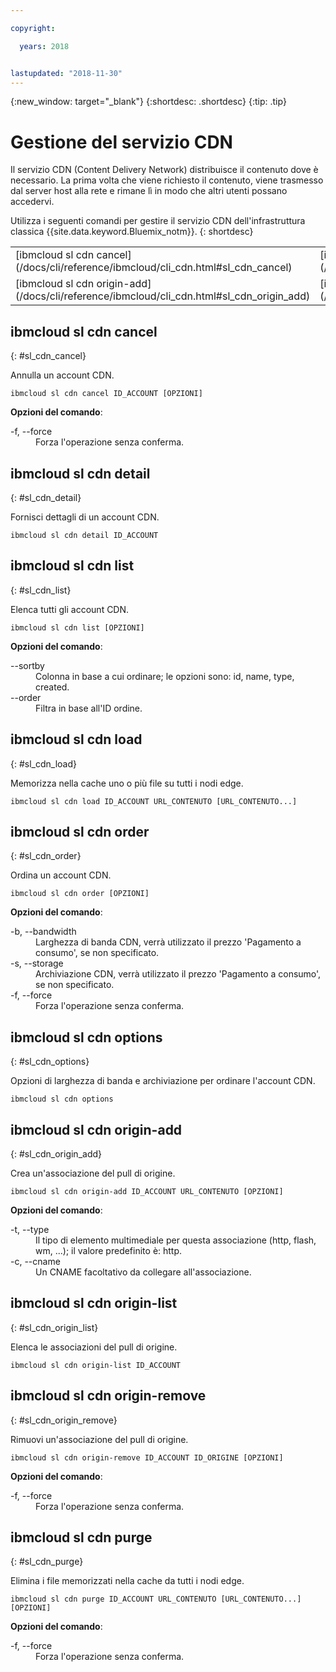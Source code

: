 ```yaml
---

copyright:

  years: 2018


lastupdated: "2018-11-30"
---
```


{:new_window: target="_blank"}
{:shortdesc: .shortdesc}
{:tip: .tip}

# Gestione del servizio CDN

Il servizio CDN (Content Delivery Network) distribuisce il contenuto dove è necessario. La prima volta che viene richiesto il contenuto, viene trasmesso dal server host alla rete e rimane lì in modo che altri utenti possano accedervi.

Utilizza i seguenti comandi per gestire il servizio CDN dell'infrastruttura classica {{site.data.keyword.Bluemix_notm}}.
{: shortdesc}

<table summary="Comandi CDN dell'infrastruttura {{site.data.keyword.Bluemix_notm}} riportati in ordine alfabetico con dei link a ulteriori informazioni sul comando">
 <thead>
 </thead>
 <tbody>
 <tr>
  <td>[ibmcloud sl cdn cancel](/docs/cli/reference/ibmcloud/cli_cdn.html#sl_cdn_cancel)</td>
  <td>[ibmcloud sl cdn detail](/docs/cli/reference/ibmcloud/cli_cdn.html#sl_cdn_detail)</td>
  <td>[ibmcloud sl cdn list](/docs/cli/reference/ibmcloud/cli_cdn.html#sl_cdn_list)</td>
  <td>[ibmcloud sl cdn load](/docs/cli/reference/ibmcloud/cli_cdn.html#sl_cdn_load)</td>
  <td>[ibmcloud sl cdn order](/docs/cli/reference/ibmcloud/cli_cdn.html#sl_cdn_order)</td>
  <td>[ibmcloud sl cdn options
](/docs/cli/reference/ibmcloud/cli_cdn.html#sl_cdn_options)</td>
   </tr>
 <tr>
  <td>[ibmcloud sl cdn origin-add](/docs/cli/reference/ibmcloud/cli_cdn.html#sl_cdn_origin_add)</td>
  <td>[ibmcloud sl cdn origin-list](/docs/cli/reference/ibmcloud/cli_cdn.html#sl_cdn_origin_list)</td>
  <td>[ibmcloud sl cdn origin-remove](/docs/cli/reference/ibmcloud/cli_cdn.html#sl_cdn_origin_remove)</td>
  <td>[ibmcloud sl cdn purge](/docs/cli/reference/ibmcloud/cli_cdn.html#sl_cdn_purge)</td>
  </tr>
   </tbody>
 </table>

 ## ibmcloud sl cdn cancel
{: #sl_cdn_cancel}

Annulla un account CDN.
```
ibmcloud sl cdn cancel ID_ACCOUNT [OPZIONI]
```

<strong>Opzioni del comando</strong>:
<dl>
<dt>-f, --force</dt>
<dd>Forza l'operazione senza conferma.</dd>
</dl>

## ibmcloud sl cdn detail
{: #sl_cdn_detail}

Fornisci dettagli di un account CDN.
```
ibmcloud sl cdn detail ID_ACCOUNT
```

## ibmcloud sl cdn list
{: #sl_cdn_list}

Elenca tutti gli account CDN.
```
ibmcloud sl cdn list [OPZIONI]
```

<strong>Opzioni del comando</strong>:
<dl>
<dt>--sortby</dt>
<dd>Colonna in base a cui ordinare; le opzioni sono: id, name, type, created.</dd>
<dt>--order</dt>
<dd>Filtra in base all'ID ordine.</dd>
</dl>

## ibmcloud sl cdn load
{: #sl_cdn_load}

Memorizza nella cache uno o più file su tutti i nodi edge.
```
ibmcloud sl cdn load ID_ACCOUNT URL_CONTENUTO [URL_CONTENUTO...]
```

## ibmcloud sl cdn order
{: #sl_cdn_order}

Ordina un account CDN.
```
ibmcloud sl cdn order [OPZIONI]
```

<strong>Opzioni del comando</strong>:
<dl>
<dt>-b, --bandwidth</dt>
<dd>Larghezza di banda CDN, verrà utilizzato il prezzo 'Pagamento a consumo', se non specificato.</dd>
<dt>-s, --storage</dt>
<dd>Archiviazione CDN, verrà utilizzato il prezzo 'Pagamento a consumo', se non specificato.</dd>
<dt>-f, --force</dt>
<dd>Forza l'operazione senza conferma.</dd>
</dl>

## ibmcloud sl cdn options
{: #sl_cdn_options}

Opzioni di larghezza di banda e archiviazione per ordinare l'account CDN.
```
ibmcloud sl cdn options
```

## ibmcloud sl cdn origin-add
{: #sl_cdn_origin_add}

Crea un'associazione del pull di origine.
```
ibmcloud sl cdn origin-add ID_ACCOUNT URL_CONTENUTO [OPZIONI]
```

<strong>Opzioni del comando</strong>:
<dl>
<dt>-t, --type</dt>
<dd>Il tipo di elemento multimediale per questa associazione (http, flash, wm, ...); il valore predefinito è: http.</dd>
<dt>-c, --cname</dt>
<dd>Un CNAME facoltativo da collegare all'associazione.</dd>
</dl>

## ibmcloud sl cdn origin-list
{: #sl_cdn_origin_list}

Elenca le associazioni del pull di origine.
```
ibmcloud sl cdn origin-list ID_ACCOUNT
```

## ibmcloud sl cdn origin-remove
{: #sl_cdn_origin_remove}

Rimuovi un'associazione del pull di origine.
```
ibmcloud sl cdn origin-remove ID_ACCOUNT ID_ORIGINE [OPZIONI]
```

<strong>Opzioni del comando</strong>:
<dl>
<dt>-f, --force</dt>
<dd>Forza l'operazione senza conferma.</dd>
</dl>

## ibmcloud sl cdn purge
{: #sl_cdn_purge}

Elimina i file memorizzati nella cache da tutti i nodi edge.
```
ibmcloud sl cdn purge ID_ACCOUNT URL_CONTENUTO [URL_CONTENUTO...] [OPZIONI]
```

<strong>Opzioni del comando</strong>:
<dl>
<dt>-f, --force</dt>
<dd>Forza l'operazione senza conferma.</dd>
</dl>
